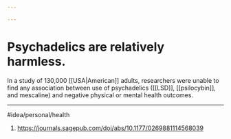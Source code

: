 ```yaml
---

---
```

# Psychadelics are relatively harmless. 
In a study of 130,000 [[USA|American]] adults, researchers were unable to find any association between use of psychadelics ([[LSD]], [[psilocybin]], and mescaline) and negative physical or mental health outcomes. 

---
#idea/personal/health 

1. https://journals.sagepub.com/doi/abs/10.1177/0269881114568039